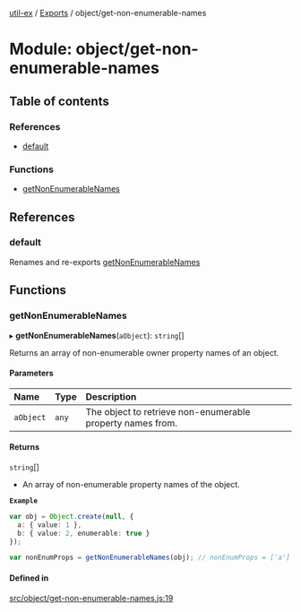 [util-ex](../README.md) / [Exports](../modules.md) / object/get-non-enumerable-names

# Module: object/get-non-enumerable-names

## Table of contents

### References

- [default](object_get_non_enumerable_names.md#default)

### Functions

- [getNonEnumerableNames](object_get_non_enumerable_names.md#getnonenumerablenames)

## References

### default

Renames and re-exports [getNonEnumerableNames](object_get_non_enumerable_names.md#getnonenumerablenames)

## Functions

### getNonEnumerableNames

▸ **getNonEnumerableNames**(`aObject`): `string`[]

Returns an array of non-enumerable owner property names of an object.

#### Parameters

| Name | Type | Description |
| :------ | :------ | :------ |
| `aObject` | `any` | The object to retrieve non-enumerable property names from. |

#### Returns

`string`[]

- An array of non-enumerable property names of the object.

**`Example`**

```ts
var obj = Object.create(null, {
  a: { value: 1 },
  b: { value: 2, enumerable: true }
});

var nonEnumProps = getNonEnumerableNames(obj); // nonEnumProps = ['a']
```

#### Defined in

[src/object/get-non-enumerable-names.js:19](https://github.com/snowyu/util-ex.js/blob/fac65b1/src/object/get-non-enumerable-names.js#L19)
